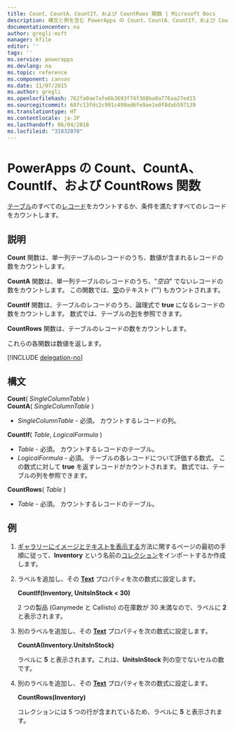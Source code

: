 ```yaml
---
title: Count、CountA、CountIf、および CountRows 関数 | Microsoft Docs
description: 構文と例を含む PowerApps の Count、CountA、CountIf、および CountRows 関数の参照情報
documentationcenter: na
author: gregli-msft
manager: kfile
editor: ''
tags: ''
ms.service: powerapps
ms.devlang: na
ms.topic: reference
ms.component: canvas
ms.date: 11/07/2015
ms.author: gregli
ms.openlocfilehash: 762fa0ae7afe6b3693f74f308ba0a776aa27ed15
ms.sourcegitcommit: 68fc13fdc2c991c499ad6fe9ae1e0f8dab597139
ms.translationtype: HT
ms.contentlocale: ja-JP
ms.lasthandoff: 06/04/2018
ms.locfileid: "31832070"
---
```

# <a name="count-counta-countif-and-countrows-functions-in-powerapps"></a>PowerApps の Count、CountA、CountIf、および CountRows 関数
[テーブル](../working-with-tables.md)のすべての[レコード](../working-with-tables.md#records)をカウントするか、条件を満たすすべてのレコードをカウントします。

## <a name="description"></a>説明
**Count** 関数は、単一列テーブルのレコードのうち、数値が含まれるレコードの数をカウントします。

**CountA** 関数は、単一列テーブルのレコードのうち、"*空白*" でないレコードの数をカウントします。 この関数では、[空](function-isblank-isempty.md)のテキスト ("") もカウントされます。

**CountIf** 関数は、テーブルのレコードのうち、論理式で **true** になるレコードの数をカウントします。  数式では、テーブルの[列](../working-with-tables.md#columns)を参照できます。

**CountRows** 関数は、テーブルのレコードの数をカウントします。

これらの各関数は数値を返します。

[!INCLUDE [delegation-no](../../../includes/delegation-no.md)]

## <a name="syntax"></a>構文
**Count**( *SingleColumnTable* )<br>
**CountA**( *SingleColumnTable* )

* *SingleColumnTable* - 必須。  カウントするレコードの列。  

**CountIf**( *Table*, *LogicalFormula* )

* *Table* - 必須。  カウントするレコードのテーブル。
* *LogicalFormula* - 必須。  テーブルの各レコードについて評価する数式。  この数式に対して **true** を返すレコードがカウントされます。  数式では、テーブルの列を参照できます。

**CountRows**( *Table* )

* *Table* - 必須。  カウントするレコードのテーブル。

## <a name="example"></a>例
1. [ギャラリーにイメージとテキストを表示する](../show-images-text-gallery-sort-filter.md)方法に関するページの最初の手順に従って、**Inventory** という名前の[コレクション](../working-with-data-sources.md#collections)をインポートするか作成します。
2. ラベルを追加し、その **[Text](../controls/properties-core.md)** プロパティを次の数式に設定します。
   
    **CountIf(Inventory, UnitsInStock < 30)**
   
    2 つの製品 (Ganymede と Callisto) の在庫数が 30 未満なので、ラベルに **2** と表示されます。
3. 別のラベルを追加し、その **[Text](../controls/properties-core.md)** プロパティを次の数式に設定します。
   
    **CountA(Inventory.UnitsInStock)**
   
    ラベルに **5** と表示されます。これは、**UnitsInStock** 列の空でないセルの数です。
4. 別のラベルを追加し、その **[Text](../controls/properties-core.md)** プロパティを次の数式に設定します。
   
    **CountRows(Inventory)**
   
    コレクションには 5 つの行が含まれているため、ラベルに **5** と表示されます。


